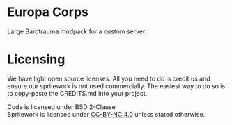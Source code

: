 # Europa Corps

Large Barotrauma modpack for a custom server.

# Licensing
We have light open source licenses. All you need to do is credit us and ensure our spritework is not used commercially.
The easiest way to do so is to copy-paste the CREDITS.md into your project.

Code is licensed under BSD 2-Clause  
Spritework is licensed under [CC-BY-NC 4.0](https://creativecommons.org/licenses/by-nc/4.0/) unless stated otherwise.
